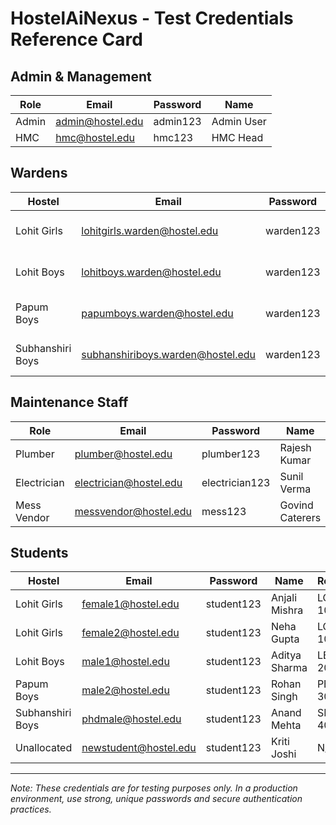 # HostelAiNexus - Test Credentials Reference Card

## Admin & Management

| Role | Email | Password | Name |
|------|-------|----------|------|
| Admin | admin@hostel.edu | admin123 | Admin User |
| HMC | hmc@hostel.edu | hmc123 | HMC Head |

## Wardens

| Hostel | Email | Password | Name |
|--------|-------|----------|------|
| Lohit Girls | lohitgirls.warden@hostel.edu | warden123 | Dr. Priya Singh |
| Lohit Boys | lohitboys.warden@hostel.edu | warden123 | Dr. Rahul Sharma |
| Papum Boys | papumboys.warden@hostel.edu | warden123 | Dr. Ankit Patel |
| Subhanshiri Boys | subhanshiriboys.warden@hostel.edu | warden123 | Dr. Vikram Mathur |

## Maintenance Staff

| Role | Email | Password | Name |
|------|-------|----------|------|
| Plumber | plumber@hostel.edu | plumber123 | Rajesh Kumar |
| Electrician | electrician@hostel.edu | electrician123 | Sunil Verma |
| Mess Vendor | messvendor@hostel.edu | mess123 | Govind Caterers |

## Students

| Hostel | Email | Password | Name | Room |
|--------|-------|----------|------|------|
| Lohit Girls | female1@hostel.edu | student123 | Anjali Mishra | LG-101 |
| Lohit Girls | female2@hostel.edu | student123 | Neha Gupta | LG-101 |
| Lohit Boys | male1@hostel.edu | student123 | Aditya Sharma | LB-201 |
| Papum Boys | male2@hostel.edu | student123 | Rohan Singh | PB-301 |
| Subhanshiri Boys | phdmale@hostel.edu | student123 | Anand Mehta | SB-401 |
| Unallocated | newstudent@hostel.edu | student123 | Kriti Joshi | N/A |

---

*Note: These credentials are for testing purposes only. In a production environment, use strong, unique passwords and secure authentication practices.* 